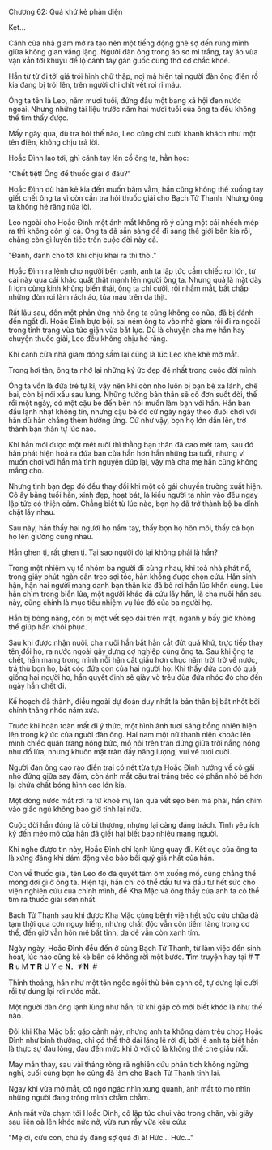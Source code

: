 




Chương 62: Quá khứ kẻ phản diện


Kẹt...

Cánh cửa nhà giam mở ra tạo nên một tiếng động ghê sợ đến rùng mình giữa không gian vắng lặng. Người đàn ông trong áo sơ mi trắng, tay áo vừa vặn xắn tới khuỷu để lộ cánh tay gân guốc cùng thớ cơ chắc khoẻ.

Hắn từ từ đi tới giá trói hình chữ thập, nơi mà hiện tại người đàn ông điên rồ kia đang bị trói lên, trên người chi chít vết roi rỉ máu.

Ông ta tên là Leo, năm mươi tuổi, đứng đầu một bang xã hội đen nước ngoài. Nhưng những tài liệu trước năm hai mươi tuổi của ông ta đều không thể tìm thấy được.

Mấy ngày qua, dù tra hỏi thế nào, Leo cũng chỉ cười khanh khách như một tên điên, không chịu trả lời.

Hoắc Đình lao tới, ghì cánh tay lên cổ ông ta, hằn học:

"Chết tiệt! Ông để thuốc giải ở đâu?"

Hoắc Đình dù hận kẻ kia đến muốn băm vằm, hắn cũng không thể xuống tay giết chết ông ta vì còn cần tra hỏi thuốc giải cho Bạch Tử Thanh. Nhưng ông ta không hé răng nửa lời.



Leo ngoài cho Hoắc Đình một ánh mắt không rõ ý cùng một cái nhếch mép ra thì không còn gì cả. Ông ta đã sẵn sàng để đi sang thế giới bên kia rồi, chẳng còn gì luyến tiếc trên cuộc đời này cả.

"Đánh, đánh cho tới khi chịu khai ra thì thôi."

Hoắc Đình ra lệnh cho người bên cạnh, anh ta lập tức cầm chiếc roi lớn, từ cái này qua cái khác quất thật mạnh lên người ông ta. Nhưng quả là mặt dày lì lợm cùng kinh khủng biến thái, ông ta chỉ cười, rồi nhắm mắt, bất chấp những đòn roi làm rách áo, túa máu trên da thịt.

Rất lâu sau, đến một phản ứng nhỏ ông ta cũng không có nữa, đã bị đánh đến ngất đi. Hoắc Đình bực bội, sai ném ông ta vào nhà giam rồi đi ra ngoài trong tình trạng vừa tức giận vừa bất lực. Dù là chuyện cha mẹ hắn hay chuyện thuốc giải, Leo đều không chịu hé răng.

Khi cánh cửa nhà giam đóng sầm lại cũng là lúc Leo khe khẽ mở mắt.

Trong hơi tàn, ông ta nhớ lại những ký ức đẹp đẽ nhất trong cuộc đời mình.

Ông ta vốn là đứa trẻ tự kỉ, vậy nên khi còn nhỏ luôn bị bạn bè xa lánh, chê bai, còn bị nói xấu sau lưng. Những tưởng bản thân sẽ cô đơn suốt đời, thế rồi một ngày, có một cậu bé đến bên nói muốn làm bạn với hắn. Hắn ban đầu lạnh nhạt không tin, nhưng cậu bé đó cứ ngày ngày theo đuôi chơi với hắn dù hắn chẳng thèm hưởng ứng. Cứ như vậy, bọn họ lớn dần lên, trở thành bạn thân tự lúc nào.

Khi hắn mới được một mét rưỡi thì thằng bạn thân đã cao mét tám, sau đó hắn phát hiện hoá ra đứa bạn của hắn hơn hắn những ba tuổi, nhưng vì muốn chơi với hắn mà tình nguyện đúp lại, vậy mà cha mẹ hắn cũng không mắng cho.

Nhưng tình bạn đẹp đó đều thay đổi khi một cô gái chuyển trường xuất hiện. Cô ấy bằng tuổi hắn, xinh đẹp, hoạt bát, là kiểu người ta nhìn vào đều ngay lập tức có thiện cảm. Chẳng biết từ lúc nào, bọn họ đã trở thành bộ ba dính chặt lấy nhau.

Sau này, hắn thấy hai người họ nắm tay, thấy bọn họ hôn môi, thấy cả bọn họ lên giường cùng nhau.

Hắn ghen tị, rất ghen tị. Tại sao người đó lại không phải là hắn?



Trong một nhiệm vụ tổ nhóm ba người đi cùng nhau, khi toà nhà phát nổ, trong giây phút ngàn cân treo sợi tóc, hắn không được chọn cứu. Hắn sinh hận, hận hai người mang danh bạn thân kia đã bỏ rơi hắn lúc khốn cùng. Lúc hắn chìm trong biển lửa, một người khác đã cứu lấy hắn, là cha nuôi hắn sau này, cũng chính là mục tiêu nhiệm vụ lúc đó của ba người họ.

Hắn bị bỏng nặng, còn bị một vết sẹo dài trên mặt, ngành y bấy giờ không thể giúp hắn khôi phục.

Sau khi được nhận nuôi, cha nuôi hắn bắt hắn cắt đứt quá khứ, trực tiếp thay tên đổi họ, ra nước ngoài gây dựng cơ nghiệp cùng ông ta. Sau khi ông ta chết, hắn mang trong mình nỗi hận cất giấu hơn chục năm trời trở về nước, trả thù bọn họ, bắt cóc đứa con của hai người họ. Khi thấy đứa con đó quá giống hai người họ, hắn quyết định sẽ giày vò trêu đùa đứa nhóc đó cho đến ngày hắn chết đi.

Kế hoạch đã thành, điều ngoài dự đoán duy nhất là bản thân bị bắt nhốt bởi chính thằng nhóc năm xưa.

Trước khi hoàn toàn mất đi ý thức, một hình ảnh tươi sáng bỗng nhiên hiện lên trong ký ức của người đàn ông. Hai nam một nữ thanh niên khoác lên mình chiếc quân trang nóng bức, mồ hôi trên trán đứng giữa trời nắng nóng như đổ lửa, nhưng khuôn mặt tràn đầy năng lượng, vui vẻ tươi cười.

Người đàn ông cao ráo điển trai có nét từa tựa Hoắc Đình hướng về cô gái nhỏ đứng giữa say đắm, còn ánh mắt cậu trai trắng trẻo có phần nhỏ bé hơn lại chứa chất bóng hình cao lớn kia.

Một dòng nước mắt rơi ra từ khoé mi, lăn qua vết sẹo bên má phải, hắn chìm vào giấc ngủ không bao giờ tỉnh lại nữa.

Cuộc đời hắn đúng là có bi thương, nhưng lại càng đáng trách. Tình yêu ích kỷ đến méo mó của hắn đã giết hại biết bao nhiêu mạng người.

Khi nghe được tin này, Hoắc Đình chỉ lạnh lùng quay đi. Kết cục của ông ta là xứng đáng khi dám động vào bảo bối quý giá nhất của hắn.

Còn về thuốc giải, tên Leo đó đã quyết tâm ôm xuống mồ, cũng chẳng thể mong đợi gì ở ông ta. Hiện tại, hắn chỉ có thể đầu tư và đầu tư hết sức cho viện nghiên cứu của chính mình, để Kha Mặc và ông thầy của anh ta có thể tìm ra thuốc giải sớm nhất.

Bạch Tử Thanh sau khi được Kha Mặc cùng bệnh viện hết sức cứu chữa đã tạm thời qua cơn nguy hiểm, nhưng chất độc vẫn còn tiềm tàng trong cơ thể, đến giờ vẫn hôn mê bất tỉnh, da dẻ vẫn còn xanh tím.



Ngày ngày, Hoắc Đình đều đến ở cùng Bạch Tử Thanh, từ làm việc đến sinh hoạt, lúc nào cũng kè kè bên cô không rời một bước. 𝗧ìm‎ truуện‎ haу‎ tại‎ #‎ 𝗧‎ 𝐑‎ u‎ M‎ 𝗧‎ 𝐑‎ U‎ Y‎ 𝚎‎ 𝐍．𝓥𝐍‎ ‎ #

Thỉnh thoảng, hắn như một tên ngốc ngồi thừ bên cạnh cô, tự dưng lại cười rồi tự dưng lại rơi nước mắt.

Một người đàn ông lạnh lùng như hắn, từ khi gặp cô mới biết khóc là như thế nào.

Đôi khi Kha Mặc bắt gặp cảnh này, nhưng anh ta không dám trêu chọc Hoắc Đình như bình thường, chỉ có thể thở dài lặng lẽ rời đi, bởi lẽ anh ta biết hắn là thực sự đau lòng, đau đến mức khi ở với cô là không thể che giấu nổi.

May mắn thay, sau vài tháng ròng rã nghiên cứu phân tích không ngừng nghỉ, cuối cùng bọn họ cũng đã làm cho Bạch Tử Thanh tỉnh lại.

Ngay khi vừa mở mắt, cô ngơ ngác nhìn xung quanh, ánh mắt tò mò nhìn những người đang trông mình chằm chằm.

Ánh mắt vừa chạm tới Hoắc Đình, cô lập tức chui vào trong chăn, vài giây sau liền oà lên khóc nức nở, vừa run rẩy vừa kêu cứu:

"Mẹ ơi, cứu con, chú ấy đáng sợ quá đi à! Hức... Hức..."




